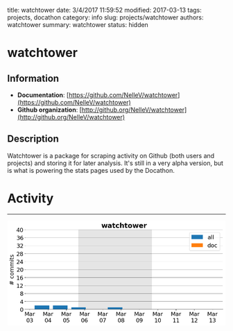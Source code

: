 title: watchtower
date: 3/4/2017 11:59:52
modified: 2017-03-13
tags: projects, docathon
category: info
slug: projects/watchtower
authors: watchtower
summary: watchtower
status: hidden

# watchtower

## Information

* **Documentation**: [https://github.com/NelleV/watchtower](https://github.com/NelleV/watchtower)
* **Github organization**: [http://github.org/NelleV/watchtower](http://github.org/NelleV/watchtower)
## Description
Watchtower is a package for scraping activity on Github (both users and projects) and storing it for later analysis. It's still in a very alpha version, but is what is powering the stats pages used by the Docathon.



# Activity
---
![](images/watchtower.png)